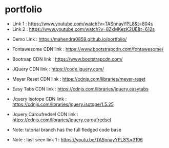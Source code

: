 # portfolio

- Link 1 : https://www.youtube.com/watch?v=TASnnayYPL8&t=804s
- Link 2 : https://www.youtube.com/watch?v=8ZxMKezK2UE&t=612s

* Demo Link : https://mahendra0859.github.io/portfolio/

* Fontawesome CDN link : https://www.bootstrapcdn.com/fontawesome/
* Bootrsap CDN link : https://www.bootstrapcdn.com/
* JQuery CDN link : https://code.jquery.com/
* Meyer Reset CDN link : https://cdnjs.com/libraries/meyer-reset
* Easy Tabs CDN link : https://cdnjs.com/libraries/jquery.easytabs
* Jquery Isotope CDN link : https://cdnjs.com/libraries/jquery.isotope/1.5.25
* Jquery Caroufredsel CDN link : https://cdnjs.com/libraries/jquery.caroufredsel

- Note: tutorial branch has the full fledged code base

- Note : last seen link 1 : https://youtu.be/TASnnayYPL8?t=3106
